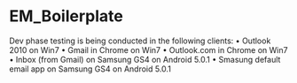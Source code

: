 # EM_Boilerplate
Dev phase testing is being conducted in the following clients: 
• Outlook 2010 on Win7
• Gmail in Chrome on Win7
• Outlook.com in Chrome on Win7
• Inbox (from Gmail) on Samsung GS4 on Android 5.0.1
• Smasung default email app on Samsung GS4 on Android 5.0.1
